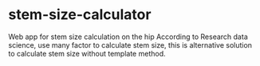 # stem-size-calculator
Web app for stem size calculation on the hip
According to Research data science, use many factor to calculate stem size, this is alternative solution to calculate stem size without template method.
